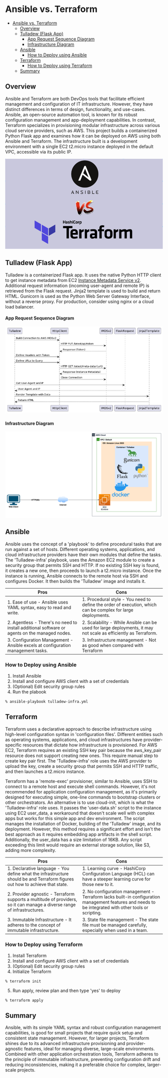# Ansible vs. Terraform

- [Ansible vs. Terraform](#ansible-vs-terraform)
  - [Overview](#overview)
  - [Tulladew (Flask App)](#tulladew-flask-app)
      - [App Request Sequence Diagram](#app-request-sequence-diagram)
      - [Infrastructure Diagram](#infrastructure-diagram)
  - [Ansible](#ansible)
    - [How to Deploy using Ansible](#how-to-deploy-using-ansible)
  - [Terraform](#terraform)
    - [How to Deploy using Terraform](#how-to-deploy-using-terraform)
  - [Summary](#summary)

## Overview
Ansible and Terraform are both DevOps tools that facilitate efficient management and configuration of IT infrastructure. However, they have distinct differences in terms of design, functionality, and use-cases. Ansible, an open-source automation tool, is known for its robust configuration management and app-deployment capabilities. In contrast, Terraform specializes in provisioning modular infrastructure across various cloud service providers, such as AWS. This project builds a containerized Python Flask app and examines how it can be deployed on AWS using both Ansible and Terraform. The infrastructure built is a development environment with a single EC2 t2.micro instance deployed in the default VPC, accessible via its public IP.

![arch](ansible-vs-terraform.png)

## Tulladew (Flask App)
Tulladew is a containerized Flask app. It uses the native Python HTTP client to get instance metadata from EC2 [Instance Metadata Service v2](https://docs.aws.amazon.com/AWSEC2/latest/UserGuide/configuring-instance-metadata-service.html). Additional request information (incoming user-agent and remote IP) is retrieved from the Flask request. Jinja2 template is used to build and return HTML. Gunicorn is used as the Python Web Server Gateway Interface, without a reverse proxy. For production, consider using nginx or a cloud load balancer.

#### App Request Sequence Diagram
![arch](tulladew.puml.png)

#### Infrastructure Diagram
![arch](tulladew.png)


## Ansible
Ansible uses the concept of a 'playbook' to define procedural tasks that are run against a set of hosts. Different operating systems, applications, and cloud infrastructure providers have their own modules that define the tasks. The 'Tulladew-infra' playbook, uses the Amazon EC2 module to create a security group that permits SSH and HTTP. If no existing SSH key is found, it creates a new one, then proceeds to launch a t2.micro instance. Once the instance is running, Ansible connects to the remote host via SSH and configures Docker. It then builds the 'Tulladew' image and installs it.

| Pros | Cons |
| --- | --- |
| 1. Ease of use - Ansible uses YAML syntax, easy to read and write. | 1. Procedural style - You need to define the order of execution, which can be complex for large deployments. |
| 2. Agentless - There's no need to install additional software or agents on the managed nodes. | 2. Scalability - While Ansible can be used for large deployments, it may not scale as efficiently as Terraform. |
| 3. Configuration Management - Ansible excels at configuration management tasks. | 3. Infrastructure management - Not as good when compared with Terraform |

### How to Deploy using Ansible
1. Install Ansible
2. Install and configure AWS client with a set of credentials
3. (Optional) Edit security group rules
4. Run the plabook
```
% ansible-playbook tulladew-infra.yml
```

## Terraform
Terraform uses a declarative approach to describe infrastructure using high-level configuration syntax in 'configuration files'. Different entities such as operating systems, applications, and cloud infrastructures have provider-specific resources that dictate how infrastructure is provisioned. For AWS EC2, Terraform requires an existing SSH key pair because the aws_key_pair resource does not support creating new ones. This require manual step to create key pair first. The 'Tulladew-infra' role uses the AWS provider to upload the key, create a security group that permits SSH and HTTP traffic, and then launches a t2.micro instance.

Terraform has a 'remote-exec' provisioner, similar to Ansible, uses SSH to connect to a remote host and execute shell commands. However, it's not recommended for application configuration management, as it's primarily designed for executing simple, one-line commands to bootstrap clusters or other orchestrators. An alternative is to use cloud-init, which is what the 'Tulladew-infra' role uses. It passes the 'user-data.sh' script to the instance using EC2 user_data, a workaround that doesn't scale well with complex apps but works for this simple app and dev environment. The script manages the installation of Docker, building of the 'Tulladew' image, and its deployment. However, this method requires a significant effort and isn't the best approach as it requires embedding app artifacts in the shell script. Additionally, the user_data has a size limitation of 16KB. Any script exceeding this limit would require an external storage solution, like S3, adding more complexity.

| Pros | Cons |
| --- | --- |
| 1. Declarative language - You define what the infrastructure should be and Terraform figures out how to achieve that state. | 1. Learning curve - HashiCorp Configuration Language (HCL) can have a steeper learning curve for those new to it. |
| 2. Provider agnostic - Terraform supports a multitude of providers, so it can manage a diverse range of infrastructures. | 2. No configuration management - Terraform lacks built-in configuration management features and needs to be integrated with other tools or scripting.|
| 3. Immutable Infrastructure - It adheres to the concept of immutable infrastructure. | 3. State file management - The state file must be managed carefully, especially when used in a team. |

### How to Deploy using Terraform
1. Install Terraform
2. Install and configure AWS client with a set of credentials
3. (Optional) Edit security group rules
4. Initialize Terraform
```
% terraform init
```
5. Run apply, review plan and then type 'yes' to deploy
```
% terraform apply
```

## Summary
Ansible, with its simple YAML syntax and robust configuration management capabilities, is good for small projects that require quick setup and consistent state management. However, for larger projects, Terraform shines due to its advanced infrastructure provisioning and provider-agnostic features, ideal for managing diverse, large-scale environments. Combined with other application orchestration tools, Terraform adheres to the principle of immutable infrastructure, preventing configuration drift and reducing inconsistencies, making it a preferable choice for complex, larger-scale projects.